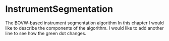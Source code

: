 # InstrumentSegmentation
The BOVW-based instrument segmentation algorithm 
In this chapter I would like to describe the components of the algorithm.
I would like to add another line to see how the green dot changes.
